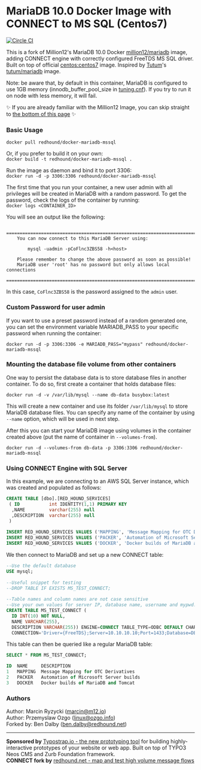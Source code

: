 # MariaDB 10.0 Docker Image with CONNECT to MS SQL (Centos7)
[![Circle CI](https://circleci.com/gh/million12/docker-mariadb.svg?style=svg)](https://circleci.com/gh/million12/docker-mariadb)

This is a fork of Million12's MariaDB 10.0 Docker [million12/mariadb](https://registry.hub.docker.com/u/million12/mariadb/) image, adding CONNECT engine with correctly configured FreeTDS MS SQL driver. Built on top of official [centos:centos7](https://registry.hub.docker.com/_/centos/) image. Inspired by [Tutum](https://github.com/tutumcloud)'s [tutum/mariadb](https://github.com/tutumcloud/tutum-docker-mariadb) image.

Note: be aware that, by default in this container, MariaDB is configured to use 1GB memory (innodb_buffer_pool_size in [tuning.cnf](container-files/etc/my.cnf.d/tuning.cnf)). If you try to run it on node with less memory, it will fail.  

:sparkles: If you are already familiar with the Million12 Image, you can skip straight to [the bottom of this page](#using-connect-engine-with-sql-server) :sparkles:   

### Basic Usage

`docker pull redhound/docker-mariadb-mssql`

Or, if you prefer to build it on your own:  
`docker build -t redhound/docker-mariadb-mssql .`

Run the image as daemon and bind it to port 3306:  
`docker run -d -p 3306:3306 redhound/docker-mariadb-mssql`

The first time that you run your container, a new user admin with all privileges will be created in MariaDB with a random password. To get the password, check the logs of the container by running:  
`docker logs <CONTAINER_ID>`  

You will see an output like the following:

```
	========================================================================
    You can now connect to this MariaDB Server using:

        mysql -uadmin -pCoFlnc3ZBS58 -h<host>

    Please remember to change the above password as soon as possible!       
    MariaDB user 'root' has no password but only allows local connections
    ========================================================================
```  
In this case, `CoFlnc3ZBS58` is the password assigned to the `admin` user.

### Custom Password for user admin 
If you want to use a preset password instead of a random generated one, you can set the environment variable MARIADB_PASS to your specific password when running the container:  

`docker run -d -p 3306:3306 -e MARIADB_PASS="mypass" redhound/docker-mariadb-mssql`

### Mounting the database file volume from other containers
One way to persist the database data is to store database files in another container. To do so, first create a container that holds database files:  

`docker run -d -v /var/lib/mysql --name db-data busybox:latest`  

This will create a new container and use its folder `/var/lib/mysql` to store MariaDB database files. You can specify any name of the container by using `--name` option, which will be used in next step.

After this you can start your MariaDB image using volumes in the container created above (put the name of container in `--volumes-from`).  

`docker run -d --volumes-from db-data -p 3306:3306 redhound/docker-mariadb-mssql`

### Using CONNECT Engine with SQL Server  
In this example, we are connecting to an AWS SQL Server instance, which was created and populated as follows:  

```sql    
CREATE TABLE [dbo].[RED_HOUND_SERVICES]  
 ( ID			int IDENTITY(1,1) PRIMARY KEY  
  ,NAME	        varchar(255) null  
  ,DESCRIPTION	varchar(255) null  
 )  
   
INSERT RED_HOUND_SERVICES VALUES ('MAPPING', 'Message Mapping for OTC Derivatives')  
INSERT RED_HOUND_SERVICES VALUES ('PACKER', 'Automation of Microsoft Server builds')  
INSERT RED_HOUND_SERVICES VALUES ('DOCKER', 'Docker builds of MariaDB and Tomcat')    
```  

We then connect to MariaDB and set up a new CONNECT table:  

```sql   
--Use the default database
USE mysql;  
  
--Useful snippet for testing
--DROP TABLE IF EXISTS MS_TEST_CONNECT; 
  
--Table names and column names are not case sensitive  
--Use your own values for server IP, database name, username and mypwd.  
CREATE TABLE MS_TEST_CONNECT (  
  ID INT(10) NOT NULL,   
  NAME VARCHAR(255),   
  DESCRIPTION VARCHAR(255)) ENGINE=CONNECT TABLE_TYPE=ODBC DEFAULT CHARSET=latin1 tabname='RED_HOUND_SERVICES'  
  CONNECTION='Driver={FreeTDS};Server=10.10.10.10;Port=1433;Database=DBNAME;UID=username;PWD=mypwd;'  
``` 

This table can then be queried like a regular MariaDB table:  

```sql    
SELECT * FROM MS_TEST_CONNECT;

ID  NAME     DESCRIPTION  
1	MAPPING	 Message Mapping for OTC Derivatives
2	PACKER	 Automation of Microsoft Server builds
3	DOCKER	 Docker builds of MariaDB and Tomcat  
``` 
### Authors

Author: Marcin Ryzycki (<marcin@m12.io>)  
Author: Przemyslaw Ozgo (<linux@ozgo.info>)  
Forked by: Ben Dalby (<ben.dalby@redhound.net>)  

---

**Sponsored by** [Typostrap.io - the new prototyping tool](http://typostrap.io/) for building highly-interactive prototypes of your website or web app. Built on top of TYPO3 Neos CMS and Zurb Foundation framework.  
**CONNECT fork by** [redhound.net - map and test high volume message flows](http://www.redhound.net/)

